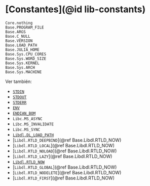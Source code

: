 # [Constantes](@id lib-constants)

```@docs
Core.nothing
Base.PROGRAM_FILE
Base.ARGS
Base.C_NULL
Base.VERSION
Base.LOAD_PATH
Base.JULIA_HOME
Base.Sys.CPU_CORES
Base.Sys.WORD_SIZE
Base.Sys.KERNEL
Base.Sys.ARCH
Base.Sys.MACHINE
```

Ver también:

  * [`STDIN`](@ref)
  * [`STDOUT`](@ref)
  * [`STDERR`](@ref)
  * [`ENV`](@ref)
  * [`ENDIAN_BOM`](@ref)
  * `Libc.MS_ASYNC`
  * `Libc.MS_INVALIDATE`
  * `Libc.MS_SYNC`
  * [`Libdl.DL_LOAD_PATH`](@ref)
  * [`Libdl.RTLD_DEEPBIND`](@ref Base.Libdl.RTLD_NOW)
  * [`Libdl.RTLD_LOCAL`](@ref Base.Libdl.RTLD_NOW)
  * [`Libdl.RTLD_NOLOAD`](@ref Base.Libdl.RTLD_NOW)
  * [`Libdl.RTLD_LAZY`](@ref Base.Libdl.RTLD_NOW)
  * [`Libdl.RTLD_NOW`](@ref)
  * [`Libdl.RTLD_GLOBAL`](@ref Base.Libdl.RTLD_NOW)
  * [`Libdl.RTLD_NODELETE`](@ref Base.Libdl.RTLD_NOW)
  * [`Libdl.RTLD_FIRST`](@ref Base.Libdl.RTLD_NOW)
